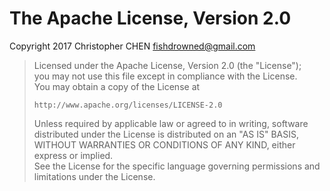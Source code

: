 # The Apache License, Version 2.0

Copyright 2017 Christopher CHEN <fishdrowned@gmail.com>

> Licensed under the Apache License, Version 2.0 (the "License");  
> you may not use this file except in compliance with the License.  
> You may obtain a copy of the License at  
>
>     http://www.apache.org/licenses/LICENSE-2.0
>
> Unless required by applicable law or agreed to in writing, software  
> distributed under the License is distributed on an "AS IS" BASIS,  
> WITHOUT WARRANTIES OR CONDITIONS OF ANY KIND, either express or implied.  
> See the License for the specific language governing permissions and  
> limitations under the License.  
